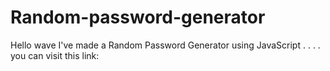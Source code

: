 # Random-password-generator
Hello wave I've made a Random Password Generator using JavaScript 
.
.
.
.
you can visit this link: